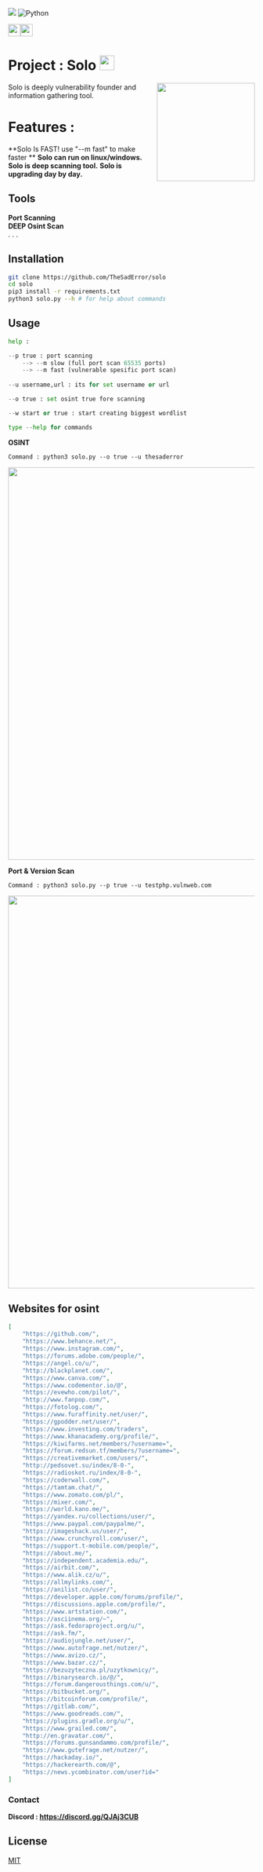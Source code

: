 ![](https://visitor-badge.glitch.me/badge?page_id=TheSadError.TheSadError) ![Python](https://img.shields.io/badge/python-3670A0?style=for-the-badge&logo=python&logoColor=ffdd54)<p><a href="https://github.com/TheSadError"><img src="https://img.shields.io/badge/-Github-red?&style=for-the-badge&logo=github&logoColor=white" height=25></a><a href="https://www.youtube.com/channel/UCUfTuo3-85qD_7v1n-W98rw"><img src="https://img.shields.io/badge/-YouTube-red?&style=for-the-badge&logo=youtube&logoColor=white" height=25></a></p><h1>Project : Solo <img src="https://emojis.slackmojis.com/emojis/images/1531849430/4246/blob-sunglasses.gif?1531849430" width="30"/></h1>
<img align='right' src='https://user-images.githubusercontent.com/5713670/87202985-820dcb80-c2b6-11ea-9f56-7ec461c497c3.gif' width='200'>

Solo is deeply vulnerability founder and information gathering tool.
# Features : 
**Solo Is FAST! use "--m fast" to make faster **
**Solo can run on linux/windows.**
**Solo is deep scanning tool.**
**Solo is upgrading day by day.**
## Tools
**Port Scanning**\
**DEEP Osint Scan**\
.
.
.

## Installation
```bash
git clone https://github.com/TheSadError/solo
cd solo
pip3 install -r requirements.txt
python3 solo.py --h # for help about commands
```

## Usage

```python
help : 

--p true : port scanning
    --> --m slow (full port scan 65535 ports)
    --> --m fast (vulnerable spesific port scan)
    
--u username,url : its for set username or url

--o true : set osint true fore scanning

--w start or true : start creating biggest wordlist

type --help for commands
```
**OSINT**
```
Command : python3 solo.py --o true --u thesaderror
```
<div>
  <p align="center">
    <img src="Images/osint.png" width="800"> 
  </p>
</div>

**Port & Version Scan**
```
Command : python3 solo.py --p true --u testphp.vulnweb.com
```
<div>
  <p align="center">
    <img src="Images/port.png" width="800"> 
  </p>
</div>

## Websites for osint
```json
[   
    "https://github.com/",
    "https://www.behance.net/",
    "https://www.instagram.com/",
    "https://forums.adobe.com/people/",
    "https://angel.co/u/",
    "http://blackplanet.com/",
    "https://www.canva.com/",
    "https://www.codementor.io/@",
    "https://evewho.com/pilot/",
    "http://www.fanpop.com/",
    "https://fotolog.com/",
    "https://www.furaffinity.net/user/",
    "https://gpodder.net/user/",
    "https://www.investing.com/traders",
    "https://www.khanacademy.org/profile/",
    "https://kiwifarms.net/members/?username=",
    "https://forum.redsun.tf/members/?username=",
    "https://creativemarket.com/users/",
    "http://pedsovet.su/index/8-0-",
    "https://radioskot.ru/index/8-0-",
    "https://coderwall.com/",
    "https://tamtam.chat/",
    "https://www.zomato.com/pl/",
    "https://mixer.com/",
    "https://world.kano.me/",
    "https://yandex.ru/collections/user/",
    "https://www.paypal.com/paypalme/",
    "https://imageshack.us/user/",
    "https://www.crunchyroll.com/user/",
    "https://support.t-mobile.com/people/",
    "https://about.me/",
    "https://independent.academia.edu/",
    "https://airbit.com/",
    "https://www.alik.cz/u/",
    "https://allmylinks.com/",
    "https://anilist.co/user/",
    "https://developer.apple.com/forums/profile/",
    "https://discussions.apple.com/profile/",
    "https://www.artstation.com/",
    "https://asciinema.org/~",
    "https://ask.fedoraproject.org/u/",
    "https://ask.fm/",
    "https://audiojungle.net/user/",
    "https://www.autofrage.net/nutzer/",
    "https://www.avizo.cz/",
    "https://www.bazar.cz/",
    "https://bezuzyteczna.pl/uzytkownicy/",
    "https://binarysearch.io/@/",
    "https://forum.dangerousthings.com/u/",
    "https://bitbucket.org/",
    "https://bitcoinforum.com/profile/",
    "https://gitlab.com/",
    "https://www.goodreads.com/",
    "https://plugins.gradle.org/u/",
    "https://www.grailed.com/",
    "http://en.gravatar.com/",
    "https://forums.gunsandammo.com/profile/",
    "https://www.gutefrage.net/nutzer/",
    "https://hackaday.io/",
    "https://hackerearth.com/@",
    "https://news.ycombinator.com/user?id="
]
```
### Contact
**Discord : https://discord.gg/QJAj3CUB**
## License
[MIT](https://choosealicense.com/licenses/mit/)
